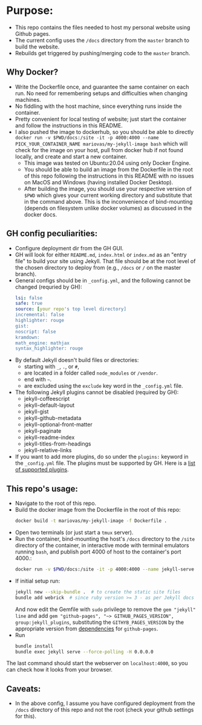 # Purpose:
* This repo contains the files needed to host my personal website using Github pages.
* The current config uses the `/docs` directory from the `master` branch to build the website.
* Rebuilds get triggered by pushing/merging code to the `master` branch.

## Why Docker?
* Write the Dockerfile once, and guarantee the same container on each run. No need for remembering setups and difficulties when changing machines.
* No fiddling with the host machine, since everything runs inside the container.
* Pretty convenient for local testing of website; just start the container and follow the instructions in this README.
* I also pushed the image to dockerhub, so you should be able to directly `docker run -v $PWD/docs:/site -it -p 4000:4000 --name PICK_YOUR_CONTAINER_NAME mariovas/my-jekyll-image bash` which will check for the image on your host, pull from docker hub if not found locally, and create and start a new container.
    * This image was tested on Ubuntu:20.04 using only Docker Engine.
    * You should be able to build an image from the Dockerfile in the root of this repo following the instructions in this README with no issues on MacOS and Windows (having installed Docker Desktop). 
    * After building the image, you should use your respective version of `$PWD` which gives your current working directory and substitute that in the command above. This is the inconvenience of bind-mounting (depends on filesystem unlike docker volumes) as discussed in the docker docs.

## GH config peculiarities:
* Configure deployment dir from the GH GUI.
* GH will look for either `README.md`, `index.html` or `index.md` as an "entry file" to build your site using Jekyll. That file should be at the root level of the chosen directory to deploy from (e.g., `/docs` or `/` on the master branch).
* General configs should be in `_config.yml`, and the following cannot be changed (requried by GH):
    ```YAML
    lsi: false
    safe: true
    source: [your repo's top level directory]
    incremental: false
    highlighter: rouge
    gist:
    noscript: false
    kramdown:
    math_engine: mathjax
    syntax_highlighter: rouge
    ```
* By default Jekyll doesn't build files or directories:
    * starting with `_`, `.`, or `#`,
    * are located in a folder called `node_modules` or `/vendor`.
    * end with `~`.
    * are excluded using the `exclude` key word in the `_config.yml` file.
* The following Jekyll plugins cannot be disabled (required by GH):
    * jekyll-coffeescript
    * jekyll-default-layout
    * jekyll-gist
    * jekyll-github-metadata
    * jekyll-optional-front-matter
    * jekyll-paginate
    * jekyll-readme-index
    * jekyll-titles-from-headings
    * jekyll-relative-links
* If you want to add more plugins, do so under the `plugins:` keyword in the `_config.yml` file. The plugins must be supported by GH. Here is a [list of supported plugins](https://pages.github.com/versions/).

## This repo's usage:
* Navigate to the root of this repo.
* Build the docker image from the Dockerfile in the root of this repo:
    ```Bash
    docker build -t mariovas/my-jekyll-image -f Dockerfile .
    ```
* Open two terminals (or just start a `tmux` server).
* Run the container, bind-mounting the host's `/docs` directory to the `/site` directory of the container, in interactive mode with terminal emulators running `bash`, and publish port 4000 of host to the container's port 4000.:
    ```Bash
    docker run -v $PWD/docs:/site -it -p 4000:4000 --name jekyll-serve mariovas/my-jekyll-image bash
    ```
* If initial setup run:
    ```Bash
    jekyll new --skip-bundle .  # to create the static site files
    bundle add webrick  # since ruby version >= 3 - as per Jekyll docs
    ```
    And now edit the Gemfile with `sudo` privilege to remove the `gem "jekyll" line` and add `gem "github-pages", "~> GITHUB_PAGES_VERSION", group:jekyll_plugins`, substituting the `GITHYB_PAGES_VERSION` by the appropriate version from [dependencies](https://pages.github.com/versions/) for `github-pages`.
* Run
    ```Bash
    bundle install
    bundle exec jekyll serve --force-polling -H 0.0.0.0
    ```
The last command should start the webserver on `localhost:4000`, so you can check how it looks from your browser.

## Caveats:
* In the above config, I assume you have configured deployment from the `/docs` directory of this repo and not the root (check your github settings for this).